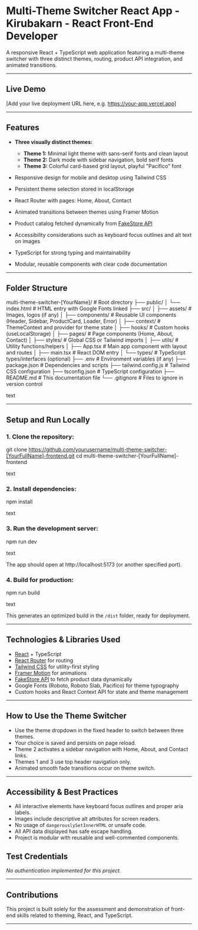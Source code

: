 # Multi-Theme Switcher React App - Kirubakarn - React Front-End Developer

A responsive React + TypeScript web application featuring a multi-theme switcher with three distinct themes, routing, product API integration, and animated transitions.

---

## Live Demo

[Add your live deployment URL here, e.g. https://your-app.vercel.app]

---

## Features

- **Three visually distinct themes:**

  - **Theme 1:** Minimal light theme with sans-serif fonts and clean layout
  - **Theme 2:** Dark mode with sidebar navigation, bold serif fonts
  - **Theme 3:** Colorful card-based grid layout, playful "Pacifico" font

- Responsive design for mobile and desktop using Tailwind CSS
- Persistent theme selection stored in localStorage
- React Router with pages: Home, About, Contact
- Animated transitions between themes using Framer Motion
- Product catalog fetched dynamically from [FakeStore API](https://fakestoreapi.com/products)
- Accessibility considerations such as keyboard focus outlines and alt text on images
- TypeScript for strong typing and maintainability
- Modular, reusable components with clear code documentation

---

## Folder Structure

multi-theme-switcher-[YourName]/ # Root directory
├── public/
│ └── index.html # HTML entry with Google Fonts linked
├── src/
│ ├── assets/ # Images, logos (if any)
│ ├── components/ # Reusable UI components (Header, Sidebar, ProductCard, Loader, Error)
│ ├── context/ # ThemeContext and provider for theme state
│ ├── hooks/ # Custom hooks (useLocalStorage)
│ ├── pages/ # Page components (Home, About, Contact)
│ ├── styles/ # Global CSS or Tailwind imports
│ ├── utils/ # Utility functions/helpers
│ ├── App.tsx # Main app component with layout and routes
│ ├── main.tsx # React DOM entry
│ └── types/ # TypeScript types/interfaces (optional)
├── .env # Environment variables (if any)
├── package.json # Dependencies and scripts
├── tailwind.config.js # Tailwind CSS configuration
├── tsconfig.json # TypeScript configuration
├── README.md # This documentation file
└── .gitignore # Files to ignore in version control

text

---

## Setup and Run Locally

### 1. Clone the repository:

git clone https://github.com/yourusername/multi-theme-switcher-[YourFullName]-frontend.git
cd multi-theme-switcher-[YourFullName]-frontend

text

### 2. Install dependencies:

npm install

text

### 3. Run the development server:

npm run dev

text

The app should open at http://localhost:5173 (or another specified port).

### 4. Build for production:

npm run build

text

This generates an optimized build in the `/dist` folder, ready for deployment.

---

## Technologies & Libraries Used

- [React](https://reactjs.org/) + TypeScript
- [React Router](https://reactrouter.com/) for routing
- [Tailwind CSS](https://tailwindcss.com/) for utility-first styling
- [Framer Motion](https://www.framer.com/motion/) for animations
- [FakeStore API](https://fakestoreapi.com/) to fetch product data dynamically
- Google Fonts (Roboto, Roboto Slab, Pacifico) for theme typography
- Custom hooks and React Context API for state and theme management

---

## How to Use the Theme Switcher

- Use the theme dropdown in the fixed header to switch between three themes.
- Your choice is saved and persists on page reload.
- Theme 2 activates a sidebar navigation with Home, About, and Contact links.
- Themes 1 and 3 use top header navigation only.
- Animated smooth fade transitions occur on theme switch.

---

## Accessibility & Best Practices

- All interactive elements have keyboard focus outlines and proper aria labels.
- Images include descriptive alt attributes for screen readers.
- No usage of `dangerouslySetInnerHTML` or unsafe code.
- All API data displayed has safe escape handling.
- Project is modular with reusable and well-commented components.


## Test Credentials

_No authentication implemented for this project._

---

## Contributions

This project is built solely for the assessment and demonstration of front-end skills related to theming, React, and TypeScript.

---
